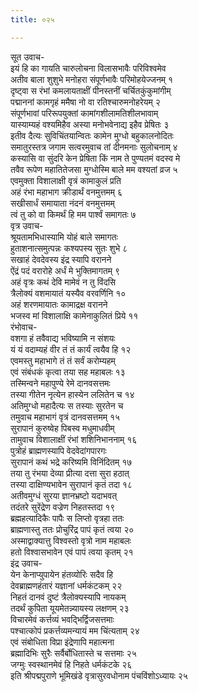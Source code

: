 ```yaml
---
title: ०२५

---
```

सूत उवाच-  
इयं हि का गायति चारुलोचना विलासभावैः परिविश्वमेव  
अतीव बाला शुशुभे मनोहरा संपूर्णभावैः परिमोहयेज्जनम् १  
दृष्ट्वा स रंभां कमलायताक्षीं पीनस्तनीं चर्चितकुंकुमांगीम्  
पद्माननां कामगृहं ममैषा नो वा रतिश्चारुमनोहरेयम् २  
संपूर्णभावां परिरूपयुक्तां कामांगशीलामतिशीलभावाम्  
यास्याम्यहं वश्यमिहैव अस्या मनोभवेनाद्य इहैव प्रेषितः ३  
इतीव दैत्यः सुविचिंतयान्वितः कामेन मुग्धो बहुकालनोदितः  
समातुरस्तत्र जगाम सत्वरमुवाच तां दीनमनाः सुलोचनाम् ४  
कस्यासि वा सुंदरि केन प्रेषिता किं नाम ते पुण्यतमं वदस्व मे  
तवैव रूपेण महातितेजसा मुग्धोस्मि बाले मम वश्यतां व्रज ५  
एवमुक्ता विशालाक्षी वृत्रं कामाकुलं प्रति  
अहं रंभा महाभाग क्रीडार्थं वनमुत्तमम् ६  
सखीसार्धं समायाता नंदनं वनमुत्तमम्  
त्वं तु को वा किमर्थं हि मम पार्श्वं समागतः ७  
वृत्र उवाच-  
श्रूयतामभिधास्यामि योहं बाले समागतः  
हुताशनात्समुत्पन्नः कश्यपस्य सुतः शुभे ८  
सखाहं देवदेवस्य इंद्र स्यापि वरानने  
ऐंद्रं पदं वरारोहे अर्धं मे भुक्तिमागतम् ९  
अहं वृत्रः कथं देवि मामेवं न तु विंदसि  
त्रैलोक्यं वशमायातं यस्यैव वरवर्णिनि १०  
अहं शरणमायातः कामाद्रक्ष वरानने  
भजस्व मां विशालाक्षि कामेनाकुलितं प्रिये ११  
रंभोवाच-  
वशगा हं तवैवाद्य भविष्यामि न संशयः  
यं यं वदाम्यहं वीर तं तं कार्यं त्वयैव हि १२  
एवमस्तु महाभागे तं तं सर्वं करोम्यहम्  
एवं संबंधकं कृत्वा तया सह महाबलः १३  
तस्मिन्वने महापुण्ये रेमे दानवसत्तमः  
तस्या गीतेन नृत्येन हास्येन ललितेन च १४  
अतिमुग्धो महादैत्यः स तस्याः सुरतेन च  
तमुवाच महाभागं वृत्रं दानवसत्तमम् १५  
सुरापानं कुरुष्वेह पिबस्व मधुमाधवीम्  
तामुवाच विशालाक्षीं रंभां शशिनिभाननाम् १६  
पुत्रोहं ब्राह्मणस्यापि वेदवेदांगपारगः  
सुरापानं कथं भद्रे करिष्यमि विनिंदितम् १७  
तया तु रंभया देव्या प्रीत्या दत्ता सुरा हठात्  
तस्या दाक्षिण्यभावेन सुरापानं कृतं तदा १८  
अतीवमुग्धं सुरया ज्ञानभ्रष्टो यदाभवत्  
तदंतरे सुरेंद्रेण वज्रेण निहतस्तदा १९  
ब्रह्महत्यादिकैः पापैः स लिप्तो वृत्रहा ततः  
ब्राह्मणास्तु ततः प्रोचुरिंद्र पापं कृतं त्वया २०  
अस्माद्वाक्यात्तु विश्वस्तो वृत्रो नाम महाबलः  
हतो विश्वासभावेन एवं पापं त्वया कृतम् २१  
इंद्र उवाच-  
येन केनाप्युपायेन हंतव्योरिः सदैव हि  
देवब्राह्मणहंतारं यज्ञानां धर्मकंटकम् २२  
निहतं दानवं दुष्टं त्रैलोक्यस्यापि नायकम्  
तदर्थं कुपिता यूयमेतन्न्यायस्य लक्षणम् २३  
विचारमेवं कर्त्तव्यं भवद्भिर्द्विजसत्तमाः  
पश्चात्कोपं प्रकर्त्तव्यमन्यायं मम चिंत्यताम् २४  
एवं संबोधिता विप्रा इंद्रेणापि महात्मना  
ब्रह्मादिभिः सुरैः सर्वैर्बोधितास्ते च सत्तमाः २५  
जग्मुः स्वस्थानमेवं हि निहते धर्मकंटके २६  
इति श्रीपद्मपुराणे भूमिखंडे वृत्रासुरवधोनाम पंचविंशोऽध्यायः २५